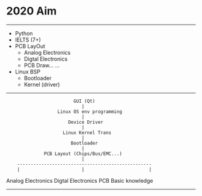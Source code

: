 
# 2020 Aim
<hr/>

+ Python
+ IELTS (7+)
+ PCB LayOut
    + Analog Electronics	 
	+ Digtal Electronics
	+ PCB Draw... ...
+ Linux BSP
	+ Bootloader
	+ Kernel (driver)

---------------------------





							 GUI (Qt)	
								|
					   Linux OS env programming
								|
						   Device Driver
								|
						 Linux Kernel Trans
								|
							Bootloader
								|
			      PCB Layout (Chips/Bus/EMC...)
								|
		--------------------------------------------------
		|						|						 |
Analog Electronics		Digtal Electronics		PCB Basic knowledge 
------------------		------------------		-------------------

